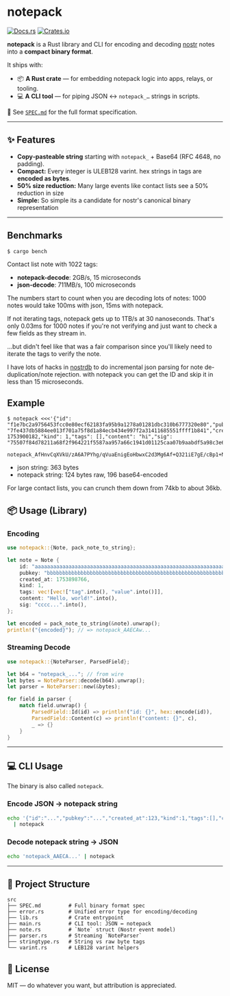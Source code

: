# notepack

[![Docs.rs](https://docs.rs/notepack/badge.svg)](https://docs.rs/notepack) [![Crates.io](https://img.shields.io/crates/v/notepack.svg)](https://crates.io/crates/notepack)

**notepack** is a Rust library and CLI for encoding and decoding [nostr](https://github.com/nostr-protocol/nostr) notes into a **compact binary format**.

It ships with:

* 📦 **A Rust crate** — for embedding notepack logic into apps, relays, or tooling.
* 💻 **A CLI tool** — for piping JSON ↔ `notepack_…` strings in scripts.

📜 See [`SPEC.md`](SPEC.md) for the full format specification.

---

## ✨ Features

* **Copy‑pasteable string** starting with `notepack_` + Base64 (RFC 4648, no padding).
* **Compact:** Every integer is ULEB128 varint. hex strings in tags are **encoded as bytes**.
* **50% size reduction:** Many large events like contact lists see a 50% reduction in size
* **Simple:** So simple its a candidate for nostr's canonical binary representation

---

## Benchmarks

```
$ cargo bench
```

Contact list note with 1022 tags:

* **notepack-decode**: 2GB/s, 15 microseconds
* **json-decode**: 711MB/s, 100 microseconds

The numbers start to count when you are decoding lots of notes: 1000 notes would take 100ms with json, 15ms with notepack.

If not iterating tags, notepack gets up to 1TB/s at 30 nanoseconds. That's only 0.03ms for 1000 notes if you're not verifying and just want to check a few fields as they stream in.

...but didn't feel like that was a fair comparison since you'll likely need to iterate the tags to verify the note.

I have lots of hacks in [nostrdb][nostrdb] to do incremental json parsing for note de-duplication/note rejection. with notepack you can get the ID and skip it in less than 15 microseconds.


## Example

```
$ notepack <<<'{"id": "f1e7bc2a9756453fcc0e80ecf62183fa95b9a1278a01281dbc310b6777320e80","pubkey": "7fe437db5884ee013f701a75f8d1a84ecb434e997f2a31411685551ffff1b841","created_at": 1753900182,"kind": 1,"tags": [],"content": "hi","sig": "75507f84d78211a68f2f964221f5587aa957a66c1941d01125caa07b9aabdf5a98c3e63d1fe1e307cbf01b74b0a1b95ffe636eb6746c00167e0d48e5b11032d5"}'

notepack_AfHnvCqXVkU/zA6A7PYhg/qVuaEnigEoHbwxC2d3Mg6Af+Q321iE7gE/cBp1+NGoTstDTpl/KjFBFoVVH//xuEF1UH+E14IRpo8vlkIh9Vh6qVembBlB0BElyqB7mqvfWpjD5j0f4eMHy/AbdLChuV/+Y262dGwAFn4NSOWxEDLVlsmpxAYBAmhpAA
```

* json string: 363 bytes
* notepack string: 124 bytes raw, 196 base64-encoded

For large contact lists, you can crunch them down from 74kb to about 36kb.

## 📦 Usage (Library)

### Encoding

```rust
use notepack::{Note, pack_note_to_string};

let note = Note {
    id: "aaaaaaaaaaaaaaaaaaaaaaaaaaaaaaaaaaaaaaaaaaaaaaaaaaaaaaaaaaaaaaaa".into(),
    pubkey: "bbbbbbbbbbbbbbbbbbbbbbbbbbbbbbbbbbbbbbbbbbbbbbbbbbbbbbbbbbbbbbbb".into(),
    created_at: 1753898766,
    kind: 1,
    tags: vec![vec!["tag".into(), "value".into()]],
    content: "Hello, world!".into(),
    sig: "cccc...".into(),
};

let encoded = pack_note_to_string(&note).unwrap();
println!("{encoded}"); // => notepack_AAECAw...
```

### Streaming Decode

```rust
use notepack::{NoteParser, ParsedField};

let b64 = "notepack_..."; // from wire
let bytes = NoteParser::decode(b64).unwrap();
let parser = NoteParser::new(&bytes);

for field in parser {
    match field.unwrap() {
        ParsedField::Id(id) => println!("id: {}", hex::encode(id)),
        ParsedField::Content(c) => println!("content: {}", c),
        _ => {}
    }
}
```

---

## 💻 CLI Usage

The binary is also called `notepack`.

### Encode JSON → notepack string

```bash
echo '{"id":"...","pubkey":"...","created_at":123,"kind":1,"tags":[],"content":"Hi","sig":"..."}' \
  | notepack
```

### Decode notepack string → JSON

```bash
echo 'notepack_AAECA...' | notepack
```

---

## 📂 Project Structure

```
src
├── SPEC.md         # Full binary format spec
├── error.rs        # Unified error type for encoding/decoding
├── lib.rs          # Crate entrypoint
├── main.rs         # CLI tool: JSON ↔ notepack
├── note.rs         # `Note` struct (Nostr event model)
├── parser.rs       # Streaming `NoteParser`
├── stringtype.rs   # String vs raw byte tags
└── varint.rs       # LEB128 varint helpers
```

## 📜 License

MIT — do whatever you want, but attribution is appreciated.

[nostrdb]: https://github.com/damus-io/nostrdb
